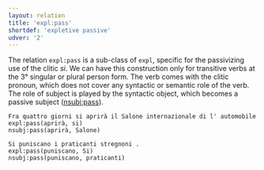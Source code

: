 ```yaml
---
layout: relation
title: 'expl:pass'
shortdef: 'expletive passive'
udver: '2'
---
```


The relation <code>expl:pass</code> is a sub-class of <code>expl</code>, specific for the passivizing use of the clitic *si*. We can have this construction only for transitive verbs at the 3° singular or plural person form. The verb comes with the clitic pronoun, which does not cover any syntactic or semantic role of the verb. The role of subject is played by the syntactic object, which becomes a passive subject ([nsubj:pass]()).

~~~ sdparse
Fra quattro giorni si aprirà il Salone internazionale di l' automobile
expl:pass(aprirà, si)
nsubj:pass(aprirà, Salone)
~~~
~~~ sdparse
Si puniscano i praticanti stregnoni .
expl:pass(puniscano, Si)
nsubj:pass(puniscano, praticanti)
~~~
<!-- Interlanguage links updated Út 9. května 2023, 20:04:15 CEST -->
